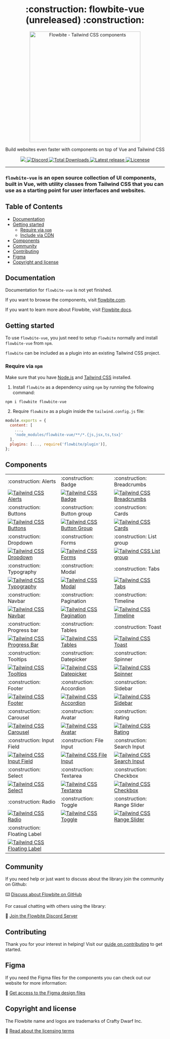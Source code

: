 <div align="center">
  <h1>:construction: flowbite-vue (unreleased) :construction:</h1>
  <p>
    <a href="https://flowbite.com">
      <img alt="Flowbite - Tailwind CSS components" width="350" src="https://flowbite.s3.amazonaws.com/github/logo-github.png">
    </a>
  </p>
  <p>
    Build websites even faster with components on top of Vue and Tailwind CSS
  </p>
  <p>
    <a href="https://codecov.io/gh/themesberg/flowbite-vue">
      <img src="https://codecov.io/gh/themesberg/flowbite-vue/branch/main/graph/badge.svg?token=wnw40SeY4k"/>
    </a>
    <a href="https://discord.com/invite/4eeurUVvTy">
      <img src="https://img.shields.io/discord/902911619032576090?color=%237289da&label=Discord" alt="Discord">
    </a>
    <a href="https://www.npmjs.com/package/flowbite-vue">
      <img src="https://img.shields.io/npm/dt/flowbite-vue.svg" alt="Total Downloads">
    </a>
    <a href="https://badge.fury.io/js/flowbite-vue">
      <img alt="Latest release" src="https://badge.fury.io/js/flowbite-vue.svg">
    </a>
    <a href="https://flowbite.com/getting-started/license/">
      <img src="https://img.shields.io/badge/license-MIT-blue" alt="Licenese">
    </a>
  </p>
</div>

---

### `flowbite-vue` is an open source collection of UI components, built in Vue, with utility classes from Tailwind CSS that you can use as a starting point for user interfaces and websites.

## Table of Contents

- [Documentation](#documentation)
- [Getting started](#getting-started)
  - [Require via `npm`](#require-via--npm-)
  - [Include via CDN](#include-via-cdn)
- [Components](#components)
- [Community](#community)
- [Contributing](#contributing)
- [Figma](#figma)
- [Copyright and license](#copyright-and-license)

## Documentation

Documentation for `flowbite-vue` is not yet finished.

If you want to browse the components, visit [flowbite.com](https://flowbite.com/).

If you want to learn more about Flowbite, visit [Flowbite docs](https://flowbite.com/getting-started/introduction/).

## Getting started

To use `flowbite-vue`, you just need to setup `flowbite` normally and install `flowbite-vue` from `npm`.

`flowbite` can be included as a plugin into an existing Tailwind CSS project.

### Require via `npm`

Make sure that you have <a href="https://nodejs.org/en/" rel="nofollow" >Node.js</a> and <a href="https://tailwindcss.com/" rel="nofollow" >Tailwind CSS</a> installed.

1. Install `flowbite` as a dependency using `npm` by running the following command:

```bash
npm i flowbite flowbite-vue
```

2. Require `flowbite` as a plugin inside the `tailwind.config.js` file:

```javascript
module.exports = {
  content: [
    ...,
    'node_modules/flowbite-vue/**/*.{js,jsx,ts,tsx}'
  ],
  plugins: [..., require('flowbite/plugin')],
};
```

## Components

<table>
  <tr>
    <td width="33.3333%">:construction: Alerts</td>
    <td width="33.3333%">:construction: Badge</td>
    <td width="33.3333%">:construction: Breadcrumbs</td>
  </tr>
  <tr>
    <td width="33.3333%">
        <a href="https://flowbite-react.com/alerts/">
            <img alt="Tailwind CSS Alerts" src="https://flowbite.s3.amazonaws.com/github/alerts.jpg">
        </a>
    </td>
    <td width="33.3333%">
        <a href="https://flowbite-react.com/badges/">
            <img alt="Tailwind CSS Badge" src="https://flowbite.s3.amazonaws.com/github/badge.jpg">
        </a>
    </td>
    <td width="33.3333%">
        <a href="https://flowbite-react.com/breadcrumb/">
            <img alt="Tailwind CSS Breadcrumbs" src="https://flowbite.s3.amazonaws.com/github/breadcrumbs.jpg">
        </a>
    </td>
  </tr>
  <tr>
    <td width="33.3333%">:construction: Buttons</td>
    <td width="33.3333%">:construction: Button group</td>
    <td width="33.3333%">:construction: Cards</td>
  </tr>
  <tr>
    <td width="33.3333%">
        <a href="https://flowbite-react.com/buttons/">
            <img alt="Tailwind CSS Buttons" src="https://flowbite.s3.amazonaws.com/github/buttons.jpg">
        </a>
    </td>
    <td width="33.3333%">
        <a href="https://flowbite-react.com/button-group/">
            <img alt="Tailwind CSS Button Group" src="https://flowbite.s3.amazonaws.com/github/button-group.jpg">
        </a>
    </td>
    <td width="33.3333%">
        <a href="https://flowbite-react.com/card/">
            <img alt="Tailwind CSS Cards" src="https://flowbite.s3.amazonaws.com/github/cards.jpg">
        </a>
    </td>
  </tr>
  <tr>
    <td width="33.3333%">:construction: Dropdown</td>
    <td width="33.3333%">:construction: Forms</td>
    <td width="33.3333%">:construction: List group</td>
  </tr>
  <tr>
    <td width="33.3333%">
        <a href="https://flowbite-react.com/dropdown/">
            <img alt="Tailwind CSS Dropdown" src="https://flowbite.s3.amazonaws.com/github/dropdown.jpg">
        </a>
    </td>
    <td width="33.3333%">
        <a href="https://flowbite-react.com/forms/">
            <img alt="Tailwind CSS Forms" src="https://flowbite.s3.amazonaws.com/github/forms.jpg">
        </a>
    </td>
    <td width="33.3333%">
        <a href="https://flowbite-react.com/list-group/">
            <img alt="Tailwind CSS List group" src="https://flowbite.s3.amazonaws.com/github/list-group.jpg">
        </a>
    </td>
  </tr>
  <tr>
    <td width="33.3333%">:construction: Typography</td>
    <td width="33.3333%">:construction: Modal</td>
    <td width="33.3333%">:construction: Tabs</td>
  </tr>
  <tr>
    <td width="33.3333%">
        <a href="https://flowbite.com/docs/components/typography/">
            <img alt="Tailwind CSS Typography" src="https://flowbite.s3.amazonaws.com/github/typography.jpg">
        </a>
    </td>
    <td width="33.3333%">
        <a href="https://flowbite-react.com/modal/">
            <img alt="Tailwind CSS Modal" src="https://flowbite.s3.amazonaws.com/github/modal.jpg">
        </a>
    </td>
    <td width="33.3333%">
        <a href="https://flowbite-react.com/tabs/">
            <img alt="Tailwind CSS Tabs" src="https://flowbite.s3.amazonaws.com/github/tabs.jpg">
        </a>
    </td>
  </tr>
  <tr>
    <td width="33.3333%">:construction: Navbar</td>
    <td width="33.3333%">:construction: Pagination</td>
    <td width="33.3333%">:construction: Timeline</td>
  </tr>
  <tr>
    <td width="33.3333%">
        <a href="https://flowbite-react.com/navbars/">
            <img alt="Tailwind CSS Navbar" src="https://flowbite.s3.amazonaws.com/github/navbar.jpg">
        </a>
    </td>
    <td width="33.3333%">
        <a href="https://flowbite-react.com/pagination/">
            <img alt="Tailwind CSS Pagination" src="https://flowbite.s3.amazonaws.com/github/pagination.jpg">
        </a>
    </td>
    <td width="33.3333%">
        <a href="https://flowbite-react.com/timeline/">
            <img alt="Tailwind CSS Timeline" src="https://flowbite.s3.amazonaws.com/github/timeline.jpg">
        </a>
    </td>
  </tr>
  <tr>
    <td width="33.3333%">:construction: Progress bar</td>
    <td width="33.3333%">:construction: Tables</td>
    <td width="33.3333%">:construction: Toast</td>
  </tr>
  <tr>
    <td width="33.3333%">
        <a href="https://flowbite-react.com/progress/">
            <img alt="Tailwind CSS Progress Bar" src="https://flowbite.s3.amazonaws.com/github/progress.jpg">
        </a>
    </td>
    <td width="33.3333%">
        <a href="https://flowbite-react.com/tables/">
            <img alt="Tailwind CSS Tables" src="https://flowbite.s3.amazonaws.com/github/tables.jpg">
        </a>
    </td>
    <td width="33.3333%">
        <a href="https://flowbite-react.com/toast/">
            <img alt="Tailwind CSS Toast" src="https://flowbite.s3.amazonaws.com/github/toast.jpg">
        </a>
    </td>
  </tr>
  <tr>
    <td width="33.3333%">:construction: Tooltips</td>
    <td width="33.3333%">:construction: Datepicker</td>
    <td width="33.3333%">:construction: Spinner</td>
  </tr>
  <tr>
    <td width="33.3333%">
        <a href="https://flowbite-react.com/tooltips/">
            <img alt="Tailwind CSS Tooltips" src="https://flowbite.s3.amazonaws.com/github/tooltips.jpg">
        </a>
    </td>
    <td width="33.3333%">
        <a href="https://flowbite.com/docs/plugins/datepicker/">
            <img alt="Tailwind CSS Datepicker" src="https://flowbite.s3.amazonaws.com/github/datepicker.jpg">
        </a>
    </td>
    <td width="33.3333%">
        <a href="https://flowbite-react.com/spinners/">
            <img alt="Tailwind CSS Spinner" src="https://flowbite.s3.amazonaws.com/github/spinner.jpg">
        </a>
    </td>
  </tr>
  <tr>
    <td width="33.3333%">:construction: Footer</td>
    <td width="33.3333%">:construction: Accordion</td>
    <td width="33.3333%">:construction: Sidebar</td>
  </tr>
  <tr>
    <td width="33.3333%">
        <a href="https://flowbite-react.com/footer/">
            <img alt="Tailwind CSS Footer" src="https://flowbite.s3.amazonaws.com/github/footer.jpg">
        </a>
    </td>
    <td width="33.3333%">
        <a href="https://flowbite-react.com/accordion/">
            <img alt="Tailwind CSS Accordion" src="https://flowbite.s3.amazonaws.com/github/accordion.jpg">
        </a>
    </td>
    <td width="33.3333%">
        <a href="https://flowbite-react.com/sidebar/">
            <img alt="Tailwind CSS Sidebar" src="https://flowbite.s3.amazonaws.com/github/sidebar.jpg">
        </a>
    </td>
  </tr>
  <tr>
    <td width="33.3333%">:construction: Carousel</td>
    <td width="33.3333%">:construction: Avatar</td>
    <td width="33.3333%">:construction: Rating</td>
  </tr>
  <tr>
    <td width="33.3333%">
        <a href="https://flowbite-react.com/carousel/">
            <img alt="Tailwind CSS Carousel" src="https://flowbite.s3.amazonaws.com/github/carousel.jpg">
        </a>
    </td>
    <td width="33.3333%">
        <a href="https://flowbite-react.com/avatar/">
            <img alt="Tailwind CSS Avatar" src="https://flowbite.s3.amazonaws.com/github/avatar.jpg">
        </a>
    </td>
    <td width="33.3333%">
        <a href="https://flowbite-react.com/rating/">
            <img alt="Tailwind CSS Rating" src="https://flowbite.s3.amazonaws.com/github/rating.jpg">
        </a>
    </td>
  </tr>
  <tr>
    <td width="33.3333%">:construction: Input Field</td>
    <td width="33.3333%">:construction: File Input</td>
    <td width="33.3333%">:construction: Search Input</td>
  </tr>
  <tr>
    <td width="33.3333%">
        <a href="https://flowbite-react.com/forms">
            <img alt="Tailwind CSS Input Field" src="https://flowbite.s3.amazonaws.com/github/input-field.jpg">
        </a>
    </td>
    <td width="33.3333%">
        <a href="https://flowbite-react.com/forms#fileUpload">
            <img alt="Tailwind CSS File Input" src="https://flowbite.s3.amazonaws.com/github/file-input.jpg">
        </a>
    </td>
    <td width="33.3333%">
        <a href="https://flowbite.com/docs/forms/search-input/">
            <img alt="Tailwind CSS Search Input" src="https://flowbite.s3.amazonaws.com/github/search-input.jpg">
        </a>
    </td>
  </tr>
  <tr>
    <td width="33.3333%">:construction: Select</td>
    <td width="33.3333%">:construction: Textarea</td>
    <td width="33.3333%">:construction: Checkbox</td>
  </tr>
  <tr>
    <td width="33.3333%">
        <a href="https://flowbite-react.com/forms#select">
            <img alt="Tailwind CSS Select" src="https://flowbite.s3.amazonaws.com/github/select.jpg">
        </a>
    </td>
    <td width="33.3333%">
        <a href="https://flowbite-react.com/forms#textarea">
            <img alt="Tailwind CSS Textarea" src="https://flowbite.s3.amazonaws.com/github/textarea.jpg">
        </a>
    </td>
    <td width="33.3333%">
        <a href="https://flowbite-react.com/forms#checkbox">
            <img alt="Tailwind CSS Checkbox" src="https://flowbite.s3.amazonaws.com/github/checkbox.jpg">
        </a>
    </td>
  </tr>
  <tr>
    <td width="33.3333%">:construction: Radio</td>
    <td width="33.3333%">:construction: Toggle</td>
    <td width="33.3333%">:construction: Range Slider</td>
  </tr>
  <tr>
    <td width="33.3333%">
        <a href="https://flowbite-react.com/forms#radio">
            <img alt="Tailwind CSS Radio" src="https://flowbite.s3.amazonaws.com/github/radio.jpg">
        </a>
    </td>
    <td width="33.3333%">
        <a href="https://flowbite-react.com/forms#toggle">
            <img alt="Tailwind CSS Toggle" src="https://flowbite.s3.amazonaws.com/github/toggle.jpg">
        </a>
    </td>
    <td width="33.3333%">
        <a href="https://flowbite.com/docs/forms/range/">
            <img alt="Tailwind CSS Range Slider" src="https://flowbite.s3.amazonaws.com/github/range-slider.jpg">
        </a>
    </td>
  </tr>
  <tr>
    <td width="33.3333%">:construction: Floating Label</td>
  </tr>
  <tr>
    <td width="33.3333%">
        <a href="https://flowbite.com/docs/forms/floating-label/">
            <img alt="Tailwind CSS Floating Label" src="https://flowbite.s3.amazonaws.com/github/floating-label.jpg">
        </a>
    </td>
  </tr>
</table>

## Community

If you need help or just want to discuss about the library join the community on Github:

⌨️ [Discuss about Flowbite on GitHub](https://github.com/themesberg/flowbite/discussions)

For casual chatting with others using the library:

💬 [Join the Flowbite Discord Server](https://discord.gg/4eeurUVvTy)

## Contributing

Thank you for your interest in helping! Visit our [guide on contributing](https://github.com/themesberg/flowbite-vue/blob/main/CONTRIBUTING.md) to get started.

## Figma

If you need the Figma files for the components you can check out our website for more information:

🎨 [Get access to the Figma design files](https://flowbite.com/figma/)

## Copyright and license

The Flowbite name and logos are trademarks of Crafty Dwarf Inc.

📝 [Read about the licensing terms](https://flowbite.com/getting-started/license/)

